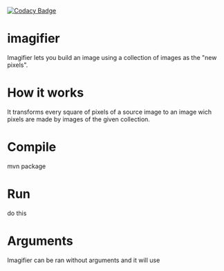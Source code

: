 [![Codacy Badge](https://api.codacy.com/project/badge/Grade/9669f28b3d144aa69de632e121b735b7)](https://www.codacy.com/app/tiagobertolo/imagifier?utm_source=github.com&amp;utm_medium=referral&amp;utm_content=bertolo1988/imagifier&amp;utm_campaign=Badge_Grade)
# imagifier
Imagifier lets you build an image using a collection of images as the "new pixels".

# How it works

It transforms every square of pixels of a source image to an image wich pixels are made by images of the given collection.

# Compile

mvn package

# Run

do this

# Arguments

Imagifier can be ran without arguments and it will use
